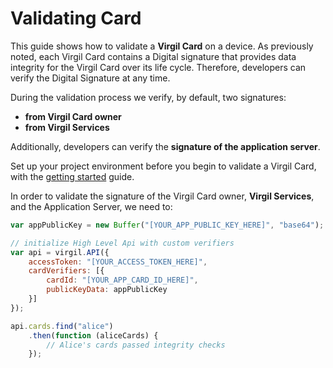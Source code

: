 # Validating Card

This guide shows how to validate a **Virgil Card** on a device. As previously noted, each Virgil Card contains a Digital signature that provides data integrity for the Virgil Card over its life cycle. Therefore, developers can verify the Digital Signature at any time.

During the validation process we verify, by default, two signatures:
- **from Virgil Card owner**
- **from Virgil Services**

Additionally, developers can verify the **signature of the application server**.

Set up your project environment before you begin to validate a Virgil Card, with the [getting started](https://github.com/VirgilSecurity/virgil-sdk-javascript/blob/docs-review/documentation/guides/configuration/client-side) guide.

In order to validate the signature of the Virgil Card owner, **Virgil Services**, and the Application Server, we need to:

```javascript
var appPublicKey = new Buffer("[YOUR_APP_PUBLIC_KEY_HERE]", "base64");

// initialize High Level Api with custom verifiers
var api = virgil.API({
    accessToken: "[YOUR_ACCESS_TOKEN_HERE]",
    cardVerifiers: [{
        cardId: "[YOUR_APP_CARD_ID_HERE]",
        publicKeyData: appPublicKey
    }]
});

api.cards.find("alice")
    .then(function (aliceCards) {
        // Alice's cards passed integrity checks
    });
```
